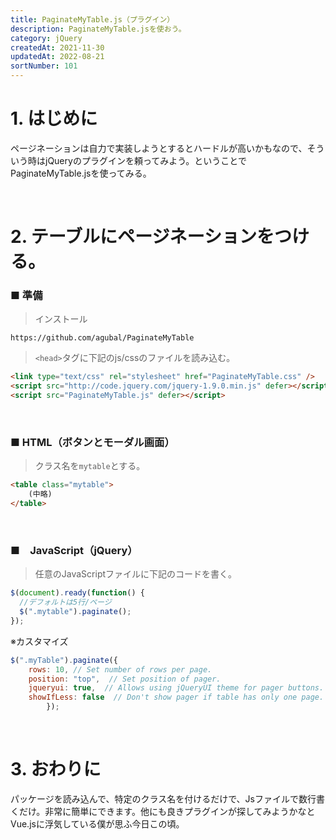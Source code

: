 ```yaml
---
title: PaginateMyTable.js（プラグイン）
description: PaginateMyTable.jsを使おう。
category: jQuery
createdAt: 2021-11-30
updatedAt: 2022-08-21
sortNumber: 101
---
```

# 1. はじめに
ページネーションは自力で実装しようとするとハードルが高いかもなので、そういう時はjQueryのプラグインを頼ってみよう。ということでPaginateMyTable.jsを使ってみる。

<br>

# 2.  テーブルにページネーションをつける。

### ■ 準備
> インストール
```
https://github.com/agubal/PaginateMyTable
```

> `<head>`タグに下記のjs/cssのファイルを読み込む。
```html
<link type="text/css" rel="stylesheet" href="PaginateMyTable.css" />
<script src="http://code.jquery.com/jquery-1.9.0.min.js" defer></script>
<script src="PaginateMyTable.js" defer></script>
```

<br>

### ■ HTML（ボタンとモーダル画面）
> クラス名を`mytable`とする。
```HTML
<table class="mytable">
    (中略)
</table>
```

<br>

### ■　JavaScript（jQuery）
> 任意のJavaScriptファイルに下記のコードを書く。
```JavaScript
$(document).ready(function() {
  //デフォルトは5行/ページ
  $(".mytable").paginate(); 
});
```
※カスタマイズ
```js
$(".myTable").paginate({
    rows: 10, // Set number of rows per page.
    position: "top",  // Set position of pager.
    jqueryui: true,  // Allows using jQueryUI theme for pager buttons.
    showIfLess: false  // Don't show pager if table has only one page.
        });
```

<br>

# 3. おわりに
パッケージを読み込んで、特定のクラス名を付けるだけで、Jsファイルで数行書くだけ。非常に簡単にできます。他にも良きプラグインが探してみようかなとVue.jsに浮気している僕が思ふ今日この頃。

<br>
